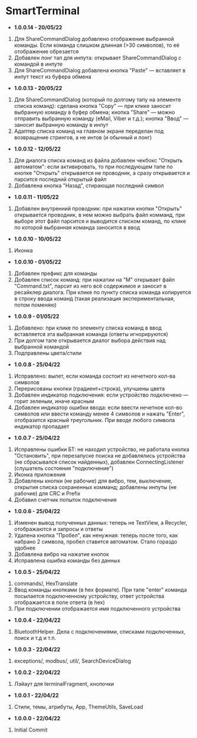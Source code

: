 # SmartTerminal

* <b>1.0.0.14 - 20/05/22</b>
1. Для ShareCommandDialog добавлено отображение выбранной команды. Если команда слишком длинная (>30 символов), то её отображение обрезается
2. Добавлен лонг тап для инпута: открывает ShareCommandDialog с командой в инпуте
3. Для ShareCommandDialog добавлена кнопка "Paste" — вставляет в инпут текст из буфера обмена
* <b>1.0.0.13 - 20/05/22</b>
1. Для ShareCommandDialog (который по долгому тапу на элементе списка команд): сделана кнопка "Copy" — при клике заносит выбранную команду в буфер обмена; кнопка "Share" — можно отправить выбранную команду (eMail, Viber и т.д.); кнопка "Ввод" — заносит выбранную команду в инпут
2. Адаптер списка команд на главном экране переделан под возвращение стрингов, а не интов (и обычный и лонг)
* <b>1.0.0.12 - 12/05/22</b>
1. Для диалога списка команд из файла добавлен чекбокс "Открыть автоматом": если активировать, то при последующем тапе по кнопке "Открыть" открывается не проводник, а сразу открывается и парсится последний открытый файл
2. Добавлена кнопка "Назад", стирающая последний символ
* <b>1.0.0.11 - 11/05/22</b>
1. Добавлен внутренний проводник: при нажатии кнопки "Открыть" открывается проводник, в нем можно выбрать файл комманд, при выборе этот файл парсится и выводится списком команд, по клике по которой выбранная команда заносится в ввод
* <b>1.0.0.10 - 10/05/22</b>
1. Иконка
* <b>1.0.0.10 - 01/05/22</b>
1. Добавлен префикс для команды
2. Добавлен список команд: при нажатии на "М" открывает файл "Command.txt", парсит из него всё содержимое и заносит в ресайклер диалога. При клике по пункту списка команда копируется в строку ввода команд (такая реализация экспериментальная, потом поменяю)
* <b>1.0.0.9 - 01/05/22</b>
1. Добавлено: при клике по элементу списка команд в ввод вставляется эта выбранная команда (ответы игнорируются)
2. При долгом тапе открывается диалог выбора действия над выбранной командой
3. Подправлены цвета/стили
* <b>1.0.0.8 - 25/04/22</b>
1. Исправлено: вылет, если команда состоит из нечетного кол-ва символов
2. Перерисованы кнопки (градиент+строка), улучшены цвета
3. Добавлен индикатор подключения: если устройство подключено — горит зеленым, иначе красным
4. Добавлен индикатор ошибки ввода: если ввести нечетное кол-во символов или ввести команду менее 4 символов и нажать "Enter", отобразится красный треугольник. При вводе любого символа индикатор пропадает
* <b>1.0.0.7 - 25/04/22</b>
1. Исправлены ошибки БТ: не находил устройство, не работала кнопка "Остановить", при перезапуске поиска не добавлялись устройства (не сбрасывался список найденных), добавлен ConnectingListener (слушатель состояния "подключение")
2. Иконка приложения
3. Добавлены кнопки (не рабочие) для вибро, тем, выключение, открытия списка сохраненных комманд; добавлены инпуты (не рабочие) для CRC и Prefix
4. Добавил счетчик попыток подключения
* <b>1.0.0.6 - 25/04/22</b>
1. Изменен вывод полученных данных: теперь не TextView, а Recycler, отображаются и запросы и ответы
2. Удалена кнопка "Пробел", как ненужная: теперь после того, как набрано 2 символа, пробел ставится автоматом. Стало гораздо удобнее
3. Добавлена вибро на нажатие кнопок
4. Исправлена ошибка команды без данных
* <b>1.0.0.5 - 25/04/22</b>
1. commands/, HexTranslate
2. Ввод команды кнопками (в hex формате). При тапе "enter" команда посылается подключенному устройству, ответ устройства отображается в поле ответа (в hex)
3. При подключении отображается имя подключенного устройства
* <b>1.0.0.4 - 22/04/22</b>
1. BluetoothHelper. Дела с подключениями, списками подключенных, поиск и т.д и т.п.
* <b>1.0.0.3 - 22/04/22</b>
1. exceptions/, modbus/, util/, SearchDeviceDialog
* <b>1.0.0.2 - 22/04/22</b>
1. Лэйаут для terminalFragment, кнопочки
* <b>1.0.0.1 - 22/04/22</b>
1. Стили, темы, атрибуты, App, ThemeUtils, SaveLoad
* <b>1.0.0.0 - 22/04/22</b>
1. Initial Commit

